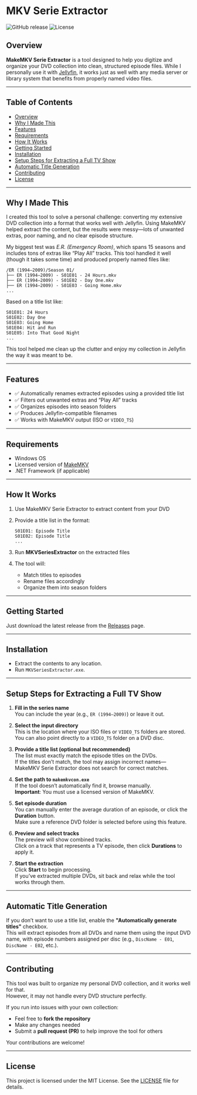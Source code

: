 # MKV Serie Extractor

![GitHub release](https://img.shields.io/github/v/release/MikeDaSpike/MKVSeriesExtractor)
![License](https://img.shields.io/github/license/MikeDaSpike/MKVSeriesExtractor)

## Overview

**MakeMKV Serie Extractor** is a tool designed to help you digitize and organize your DVD collection into clean, structured episode files. While I personally use it with [Jellyfin](https://jellyfin.org/), it works just as well with any media server or library system that benefits from properly named video files.

---

## Table of Contents

- [Overview](#overview)
- [Why I Made This](#why-i-made-this)
- [Features](#features)
- [Requirements](#requirements)
- [How It Works](#how-it-works)
- [Getting Started](#getting-started)
- [Installation](#installation)
- [Setup Steps for Extracting a Full TV Show](#setup-steps-for-extracting-a-full-tv-show)
- [Automatic Title Generation](#automatic-title-generation)
- [Contributing](#contributing)
- [License](#license)

---

## Why I Made This

I created this tool to solve a personal challenge: converting my extensive DVD collection into a format that works well with Jellyfin. Using MakeMKV helped extract the content, but the results were messy—lots of unwanted extras, poor naming, and no clear episode structure.

My biggest test was *E.R. (Emergency Room)*, which spans 15 seasons and includes tons of extras like “Play All” tracks. This tool handled it well (though it takes some time) and produced properly named files like:

```
/ER (1994–2009)/Season 01/
├── ER (1994–2009) - S01E01 - 24 Hours.mkv
├── ER (1994–2009) - S01E02 - Day One.mkv
├── ER (1994–2009) - S01E03 - Going Home.mkv
...
```

Based on a title list like:

```
S01E01: 24 Hours  
S01E02: Day One  
S01E03: Going Home  
S01E04: Hit and Run  
S01E05: Into That Good Night  
...
```

This tool helped me clean up the clutter and enjoy my collection in Jellyfin the way it was meant to be.

---

## Features

- ✅ Automatically renames extracted episodes using a provided title list  
- ✅ Filters out unwanted extras and “Play All” tracks  
- ✅ Organizes episodes into season folders  
- ✅ Produces Jellyfin-compatible filenames  
- ✅ Works with MakeMKV output (ISO or `VIDEO_TS`)

---

## Requirements

- Windows OS  
- Licensed version of [MakeMKV](https://www.makemkv.com/)  
- .NET Framework (if applicable)

---

## How It Works

1. Use MakeMKV Serie Extractor to extract content from your DVD  
2. Provide a title list in the format:

   ```
   S01E01: Episode Title  
   S01E02: Episode Title  
   ...
   ```

3. Run **MKVSeriesExtractor** on the extracted files  
4. The tool will:
   - Match titles to episodes  
   - Rename files accordingly  
   - Organize them into season folders

---

## Getting Started

Just download the latest release from the [Releases](https://github.com/MikeDaSpike/MKVSeriesExtractor/releases) page.

---

## Installation

- Extract the contents to any location.  
- Run `MKVSeriesExtractor.exe`.

---

## Setup Steps for Extracting a Full TV Show

1. **Fill in the series name**  
   You can include the year (e.g., `ER (1994–2009)`) or leave it out.

2. **Select the input directory**  
   This is the location where your ISO files or `VIDEO_TS` folders are stored.  
   You can also point directly to a `VIDEO_TS` folder on a DVD disc.

3. **Provide a title list (optional but recommended)**  
   The list must exactly match the episode titles on the DVDs.  
   If the titles don’t match, the tool may assign incorrect names—MakeMKV Serie Extractor does not search for correct matches.

4. **Set the path to `makemkvcon.exe`**  
   If the tool doesn’t automatically find it, browse manually.  
   **Important**: You must use a licensed version of MakeMKV.

5. **Set episode duration**  
   You can manually enter the average duration of an episode, or click the **Duration** button.  
   Make sure a reference DVD folder is selected before using this feature.

6. **Preview and select tracks**  
   The preview will show combined tracks.  
   Click on a track that represents a TV episode, then click **Durations** to apply it.

7. **Start the extraction**  
   Click **Start** to begin processing.  
   If you’ve extracted multiple DVDs, sit back and relax while the tool works through them.

---

## Automatic Title Generation

If you don’t want to use a title list, enable the **"Automatically generate titles"** checkbox.  
This will extract episodes from all DVDs and name them using the input DVD name, with episode numbers assigned per disc (e.g., `DiscName - E01`, `DiscName - E02`, etc.).

---

## Contributing

This tool was built to organize my personal DVD collection, and it works well for that.  
However, it may not handle every DVD structure perfectly.

If you run into issues with your own collection:

- Feel free to **fork the repository**  
- Make any changes needed  
- Submit a **pull request (PR)** to help improve the tool for others

Your contributions are welcome!

---

## License

This project is licensed under the MIT License. See the [LICENSE](LICENSE) file for details.
```

